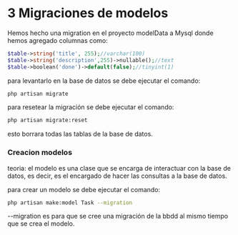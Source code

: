 # 3 Migraciones de modelos

Hemos hecho una migration en el proyecto modelData a Mysql donde hemos agregado columnas como:

```php
$table->string('title', 255);//varchar(100)
$table->string('description',255)->nullable();//text
$table->boolean('done')->default(false);//tinyint(1)
```


para levantarlo en la base de datos se debe ejecutar el comando:

```bash
php artisan migrate
```

para resetear la migración se debe ejecutar el comando:

```bash
php artisan migrate:reset
```
esto borrara todas las tablas de la base de datos.

### Creacion modelos
teoria: el modelo es una clase que se encarga de interactuar con la base de datos, es decir, es el encargado de hacer las consultas a la base de datos.

para crear un modelo se debe ejecutar el comando:

```bash
php artisan make:model Task --migration
```
--migration es para que se cree una migración de la bbdd al mismo tiempo que se crea el modelo.